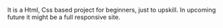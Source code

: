 It is a Html, Css based project for beginners, just to upskill.
In upcoming future it might be a full responsive site.
